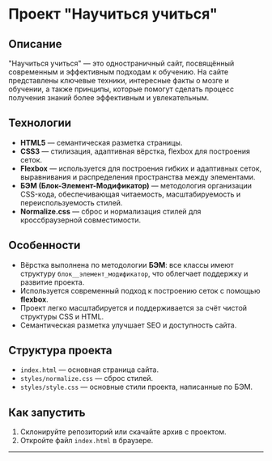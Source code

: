 # Проект "Научиться учиться"

## Описание

"Научиться учиться" — это одностраничный сайт, посвящённый современным и эффективным подходам к обучению. На сайте представлены ключевые техники, интересные факты о мозге и обучении, а также принципы, которые помогут сделать процесс получения знаний более эффективным и увлекательным.

## Технологии

- **HTML5** — семантическая разметка страницы.
- **CSS3** — стилизация, адаптивная вёрстка, flexbox для построения сеток.
- **Flexbox** — используется для построения гибких и адаптивных сеток, выравнивания и распределения пространства между элементами.
- **БЭМ (Блок-Элемент-Модификатор)** — методология организации CSS-кода, обеспечивающая читаемость, масштабируемость и переиспользуемость стилей.
- **Normalize.css** — сброс и нормализация стилей для кроссбраузерной совместимости.

## Особенности

- Вёрстка выполнена по методологии **БЭМ**: все классы имеют структуру `блок__элемент_модификатор`, что облегчает поддержку и развитие проекта.
- Используется современный подход к построению сеток с помощью **flexbox**.
- Проект легко масштабируется и поддерживается за счёт чистой структуры CSS и HTML.
- Семантическая разметка улучшает SEO и доступность сайта.

## Структура проекта

- `index.html` — основная страница сайта.
- `styles/normalize.css` — сброс стилей.
- `styles/style.css` — основные стили проекта, написанные по БЭМ.

## Как запустить

1. Склонируйте репозиторий или скачайте архив с проектом.
2. Откройте файл `index.html` в браузере.

---

